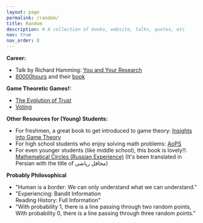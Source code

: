 ```yaml
---
layout: page
permalink: /random/
title: Random
description: # A collection of books, website, talks, quotes, etc
nav: true
nav_order: 8
---
```


__Career:__
- Talk by Richard Hamming: [You and Your Research](https://youtu.be/a1zDuOPkMSw?si=gKp535nRyjBFV1TB)  
- [80000hours](https://80000hours.org/) and their [book](https://80000hours.org/book/)

__Game Theoretic Games!:__
- [The Evolution of Trust](https://ncase.me/trust/)    
- [Voting](https://ncase.me/ballot/)

__Other Resources for (Young) Students:__

- For freshmen, a great book to get introduced to game theory: [Insights into Game Theory](https://www.cambridge.org/core/books/insights-into-game-theory/02B5413B7B226A57FDA66A849FB90551)
- For high school students who enjoy solving math problems: [AoPS](https://artofproblemsolving.com/online)   
- For even younger students (like middle school), this book is lovely!!: [Mathematical Circles (Russian Experience)](https://www.amazon.ca/Mathematical-Circles-Russian-Experience-Itenberg/dp/8173711151) (It's been translated in Persian with the title of محافل ریاضی)

<!-- - game theory alive  
- Noise/ Daniel Kahneman
- Think Agian/ Adam Grant
- Ethics/ Baruch Espinoza
- Closer to Truth -->
<!-- 
__Research is not everything:__
- Closer to Truth

- "God does not play dice"
-  -->

__Probably Philosophical__

- "Human is a border: We can only understand what we can understand."  
- "Experiencing: Bandit Information  
Reading History: Full Information"  
- "With probability 1, there is a line passing through two random points,  
With probability 0, there is a line passing through three random points."  
